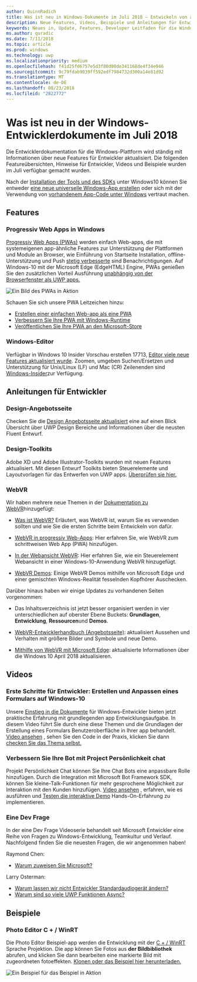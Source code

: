 ```yaml
---
author: QuinnRadich
title: Was ist neu in Windows-Dokumente im Juli 2018 – Entwickeln von apps UWP
description: Neue Features, Videos, Beispiele und Anleitungen für Entwickler wurden in der Windows-10-Entwicklerdokumentation für Juli 2018 hinzugefügt.
keywords: Neues in, Update, Features, Developer Leitfaden für die Windows-10, Juli
ms.author: quradic
ms.date: 7/11/2018
ms.topic: article
ms.prod: windows
ms.technology: uwp
ms.localizationpriority: medium
ms.openlocfilehash: f41d25fd6757e5d3f80d00de341168de4f34e946
ms.sourcegitcommit: 9c79fdab9039ff592edf7984732d300a14e81d92
ms.translationtype: MT
ms.contentlocale: de-DE
ms.lasthandoff: 08/23/2018
ms.locfileid: "2822772"
---
```

# <a name="whats-new-in-the-windows-developer-docs-in-july-2018"></a>Was ist neu in der Windows-Entwicklerdokumente im Juli 2018

Die Entwicklerdokumentation für die Windows-Plattform wird ständig mit Informationen über neue Features für Entwickler aktualisiert. Die folgenden Featureübersichten, Hinweise für Entwickler, Videos und Beispiele wurden im Juli verfügbar gemacht wurden.

Nach der [Installation der Tools und des SDKs](http://go.microsoft.com/fwlink/?LinkId=821431) unter Windows10 können Sie entweder [eine neue universelle Windows-App erstellen](../get-started/create-uwp-apps.md) oder sich mit der Verwendung von [vorhandenem App-Code unter Windows](../porting/index.md) vertraut machen.

## <a name="features"></a>Features

### <a name="progressive-web-apps-on-windows"></a>Progressiv Web Apps in Windows

[Progressiv Web Apps (PWAs)](https://developer.microsoft.com/windows/pwa) werden einfach Web-apps, die mit systemeigenen app-ähnliche Features zur Unterstützung der Plattformen und Module an Browser, wie Einführung von Startseite Installation, offline-Unterstützung und Push [stetig verbesserte](https://wikipedia.org/wiki/Progressive_enhancement) sind Benachrichtigungen. Auf Windows-10 mit der Microsoft Edge (EdgeHTML) Engine, PWAs genießen Sie den zusätzlichen Vorteil Ausführung [unabhängig von der Browserfenster als UWP apps.](https://docs.microsoft.com/microsoft-edge/progressive-web-apps/windows-features)

![Ein Bild des PWAs in Aktion](images/progressive-web-apps.jpg)

Schauen Sie sich unsere PWA Leitzeichen hinzu:

* [Erstellen einer einfachen Web-app als eine PWA](https://docs.microsoft.com/microsoft-edge/progressive-web-apps/get-started)
* [Verbessern Sie Ihre PWA mit Windows-Runtime](https://docs.microsoft.com/en-us/microsoft-edge/progressive-web-apps/windows-features)
* [Veröffentlichen Sie Ihre PWA an den Microsoft-Store](https://docs.microsoft.com/microsoft-edge/progressive-web-apps/microsoft-store)

### <a name="notepad"></a>Windows-Editor

Verfügbar in Windows 10 Insider Vorschau erstellen 17713, [Editor viele neue Features aktualisiert wurde](http://aka.ms/ant-man). Zoomen, umgeben Suchen/Ersetzen und Unterstützung für Unix/Linux (LF) und Mac (CR) Zeilenenden sind [Windows-Insider](https://insider.windows.com/)zur Verfügung. 

## <a name="developer-guidance"></a>Anleitungen für Entwickler

### <a name="design-landing-page"></a>Design-Angebotsseite

Checken Sie die [Design Angebotsseite aktualisiert](https://developer.microsoft.com/windows/apps/design) eine auf einen Blick Übersicht über UWP Design Bereiche und Informationen über die neusten Fluent Entwurf.

### <a name="design-toolkits"></a>Design-Toolkits

Adobe XD und Adobe Illustrator-Toolkits wurden mit neuen Features aktualisiert. Mit diesen Entwurf Toolkits bieten Steuerelemente und Layoutvorlagen für das Entwerfen von UWP apps. [Überprüfen sie hier.](../design/downloads/index.md)

### <a name="webvr"></a>WebVR

Wir haben mehrere neue Themen in der [Dokumentation zu WebVR](https://docs.microsoft.com/microsoft-edge/webvr/
)hinzugefügt:

* [Was ist WebVR?](https://docs.microsoft.com/microsoft-edge/webvr/what-is-webvr
) Erläutert, was WebVR ist, warum Sie es verwenden sollten und wie Sie die ersten Schritte beim Entwickeln von dafür.

* [WebVR in progressiv Web-Apps](https://docs.microsoft.com/microsoft-edge/webvr/webvr-in-pwas): Hier erfahren Sie, wie WebVR zum schrittweisen Web App (PWA) hinzufügen.

* [In der Webansicht WebVR](https://docs.microsoft.com/microsoft-edge/webvr/webvr-in-webview): Hier erfahren Sie, wie ein Steuerelement Webansicht in einer Windows-10-Anwendung WebVR hinzugefügt.

* [WebVR Demos](https://docs.microsoft.com/microsoft-edge/webvr/demos): Einige WebVR Demos mithilfe von Microsoft Edge und einer gemischten Windows-Realität fesselnden Kopfhörer Auschecken.

Darüber hinaus haben wir einige Updates zu vorhandenen Seiten vorgenommen:

* Das Inhaltsverzeichnis ist jetzt besser organisiert werden in vier unterschiedlichen auf oberster Ebene Buckets: **Grundlagen**, **Entwicklung**, **Ressourcen**und **Demos**.

* [WebVR-Entwicklerhandbuch (Angebotsseite)](https://docs.microsoft.com/microsoft-edge/webvr/): aktualisiert Aussehen und Verhalten mit größere Bilder und Symbole und neue Demo.

* [Mithilfe von WebVR mit Microsoft Edge](https://docs.microsoft.com/microsoft-edge/webvr/webvr-with-edge): aktualisierte Informationen über die Windows 10 April 2018 aktualisieren.

## <a name="videos"></a>Videos

### <a name="get-started-for-devs-create-and-customize-a-form-on-windows-10"></a>Erste Schritte für Entwickler: Erstellen und Anpassen eines Formulars auf Windows-10

Unsere [Einstieg in die Dokumente](../get-started/index.md) für Windows-Entwickler bieten jetzt praktische Erfahrung mit grundlegenden app Entwicklungsaufgabe. In diesem Video führt Sie durch eine diese Themen und die Grundlagen der Erstellung eines Formulars Benutzeroberfläche in Ihrer app behandelt. [Video ansehen](https://www.youtube.com/watch?v=AgngKzq4hKI&feature=youtu.be) , sehen Sie den Code in der Praxis, klicken Sie dann [checken Sie das Thema selbst.](http://aka.ms/CreateForms)

### <a name="enhance-your-bot-with-project-personality-chat"></a>Verbessern Sie Ihre Bot mit Project Persönlichkeit chat

Projekt Persönlichkeit Chat können Sie Ihre Chat Bots eine anpassbare Rolle hinzufügen. Durch die Integration mit Microsoft Bot Framework SDK, können Sie kleine-Talk-Funktionen für mehr gesprochene Möglichkeit zur Interaktion mit den Kunden hinzufügen. [Video ansehen](https://www.youtube.com/watch?v=5C_uD8g2QKg&feature=youtu.be) , erfahren, wie es ausführen und [Testen die interaktive Demo](http://aka.ms/PersonalityChat) Hands-On-Erfahrung zu implementieren.

### <a name="one-dev-question"></a>Eine Dev Frage

In der eine Dev Frage Videoserie behandelt seit Microsoft Entwickler eine Reihe von Fragen zu Windows-Entwicklung, Teamkultur und Verlauf. Nachfolgend finden Sie die neuesten Fragen, die wir angenommen haben!

Raymond Chen:

* [Warum zuweisen Sie Microsoft?](https://www.youtube.com/watch?v=oL8ymamkEMU&feature=youtu.be)

Larry Osterman:

* [Warum lassen wir nicht Entwickler Standardaudiogerät ändern?](https://www.youtube.com/watch?v=6aNUoVfbnmg&feature=youtu.be)
* [Warum sind so viele UWP Funktionen Async?](https://www.youtube.com/watch?v=5M724QIy1Mk&feature=youtu.be)

## <a name="samples"></a>Beispiele

### <a name="photo-editor-cwinrt"></a>Photo Editor C + / WinRT

Die Photo Editor Beispiel-app werden die Entwicklung mit der [C + / WinRT](../cpp-and-winrt-apis/intro-to-using-cpp-with-winrt.md) Sprache Projektion. Die app können Sie Fotos aus **der Bildbibliothek** abrufen, und klicken Sie dann bearbeiten eine markierte Bild mit zugeordneten fotoeffekten. [Klonen oder das Beispiel hier herunterladen.](https://github.com/Microsoft/Windows-appsample-photo-editor)

![Ein Beispiel für das Beispiel in Aktion](images/photo-editor-banner.png)

